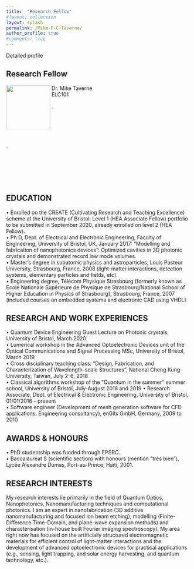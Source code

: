 ```yaml
---
title:  "Research Fellow"
#layout: collection
layout: splash
permalink: /Mike-P-C-Taverne/
author_profile: true
#comments: true
---
```


Detailed profile

## Research Fellow

<img src="{{ site.url }}{{ site.baseurl }}/assets/profiles/profile_im_MT.jpg" style="float: left;height: 120px"/>
&nbsp;Dr. Mike Taverne<br>
&nbsp;ELC101<br>
&nbsp;<mike.taverne@northumbria.ac.uk><br> 
&nbsp;<a href="https://www.northumbria.ac.uk/about-us/our-staff/t/mike-taverne"><img src="{{ site.url }}{{ site.baseurl }}/assets/profiles/nuw.png" style="width: 2.5%; border: none; text-decoration: none"/></a><br>
<a href="https://scholar.google.com/citations?user=9sFGPrEAAAAJ"><img src="{{ site.url }}{{ site.baseurl }}/assets/profiles/google.png" style="width: 2.5%; border: none; text-decoration: none"/></a>&nbsp;

## EDUCATION
•	Enrolled on the CREATE (Cultivating Research and Teaching Excellence) scheme at the University of Bristol: Level 1 (HEA Associate Fellow) portfolio to be submitted in September 2020, already enrolled on level 2 (HEA Fellow).<br>
•	Ph.D, Dept. of Electrical and Electronic Engineering, Faculty of Engineering, University of Bristol, UK. January 2017: “Modelling and fabrication of nanophotonics devices”: Optimized cavities in 3D photonic crystals and demonstrated record low mode volumes.<br>
•	Master’s degree in subatomic physics and astroparticles, Louis Pasteur University, Strasbourg, France, 2008 (light-matter interactions, detection systems, elementary particles and fields, etc). <br>
•	Engineering degree, Télécom Physique Strasbourg (formerly known as Ecole Nationale Supérieure de Physique de Strasbourg/National School of Higher Education in Physics of Strasbourg), Strasbourg, France, 2007 (included courses on embedded systems and electronic CAD using VHDL)<br>
## RESEARCH AND WORK EXPERIENCES
•	Quantum Device Engineering Guest Lecture on Photonic crystals, University of Bristol, March 2020<br>
•	Lumerical workshop in the Advanced Optoelectronic Devices unit of the Optical Communications and Signal Processing MSc, University of Bristol, March 2019<br>
•	Cross disciplinary teaching class: “Design, Fabrication, and Characterization of Wavelength-scale Structures”, National Cheng Kung University, Taiwan, July 2-6, 2018<br>
•	Classical algorithms workshop of the "Quantum in the summer" summer school, University of Bristol, July-August 2018 and 2019
•	Research Associate, Dept. of Electrical & Electronic Engineering, University of Bristol, 01/01/2016  –  present<br>
•	Software engineer (Development of mesh generation software for CFD applications, Engineering consultancy), enGits GmbH, Germany, 2009 to 2010<br>
## AWARDS & HONOURS
•	PhD studentship was funded through EPSRC.<br>
•	Baccalauréat S (scientific section) with honours (mention “très bien”), Lycée Alexandre Dumas, Port-au-Prince, Haïti, 2001.<br>
## RESEARCH INTERESTS
My research interests lie primarily in the field of Quantum Optics, Nanophotonics, Nanomanufacturing techniques and computational photonics. I am an expert in nanofabrication (3D additive nanomanufacturing and focused ion beam etching), modelling (Finite-Difference Time-Domain, and plane-wave expansion methods) and characterisation (in-house built Fourier imaging spectroscopy). My area right now has focused on the artificially structured electromagnetic materials for efficient control of light-matter interactions and the development of advanced optoelectronic devices for practical applications (e.g., sensing, light trapping, and solar energy harvesting, and quantum technology, etc.).
